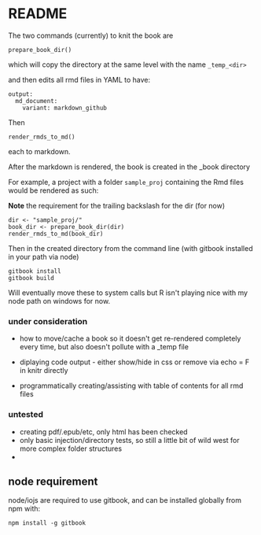 README
=======

The two commands (currently) to knit the book are

```
prepare_book_dir()
```

which will copy the directory at the same level with the name `_temp_<dir>`

and then edits all rmd files in YAML to have:

```
output:
  md_document:
    variant: markdown_github
```

Then 

```
render_rmds_to_md()
```

each to markdown.

After the markdown is rendered, the book is created in the _book directory

For example, a project with a folder `sample_proj` containing the Rmd files would be rendered as such:

**Note** the requirement for the trailing backslash for the dir (for now)

```
dir <- "sample_proj/"
book_dir <- prepare_book_dir(dir)
render_rmds_to_md(book_dir)
```

Then in the created directory from the command line (with gitbook installed in your path via node)

```
gitbook install
gitbook build
```

Will eventually move these to system calls but R isn't playing nice with my node path
on windows for now.

### under consideration

* how to move/cache a book so it doesn't get re-rendered completely every time, but also
doesn't pollute with a _temp file

* diplaying code output - either show/hide in css or remove via echo = F in knitr directly

* programmatically creating/assisting with table of contents for all rmd files

### untested

* creating pdf/.epub/etc, only html has been checked
* only basic injection/directory tests, so still a little bit of wild west for more complex folder structures
* 

## node requirement

node/iojs are required to use gitbook, and can be installed globally from npm with:

```
npm install -g gitbook
```

